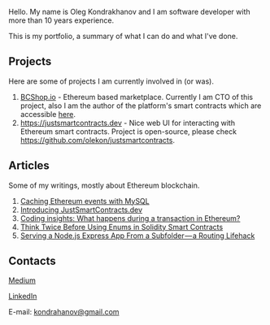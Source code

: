 Hello. 
My name is Oleg Kondrakhanov and I am software developer with more than 10 years experience. 

This is my portfolio, a summary of what I can do and what I've done.

## Projects
Here are some of projects I am currently involved in (or was).

1. [BCShop.io](https://bcshop.io/) - Ethereum based marketplace. Currently I am CTO of this project, also I am the author of the platform's smart contracts which are accessible [here](<https://github.com/bcshop-io/bcshop.io>).
2. <https://justsmartcontracts.dev> - Nice web UI for interacting with Ethereum smart contracts. Project is open-source, please check <https://github.com/olekon/justsmartcontracts>. 


## Articles
Some of my writings, mostly about Ethereum blockchain.

1. [Caching Ethereum events with MySQL](https://medium.com/coinmonks/caching-ethereum-events-with-mysql-18bfa3558355)
2. [Introducing JustSmartContracts.dev](https://medium.com/coinmonks/introducing-justsmartcontracts-dev-web-tool-for-interacting-with-ethereum-smart-contracts-da9b5dfe563c)
3. [Coding insights: What happens during a transaction in Ethereum?](https://bcshop.io/blog/blog-coding/coding-insights-what-happens-during-a-transaction/)
4. [Think Twice Before Using Enums in Solidity Smart Contracts](https://medium.com/coinmonks/beware-the-solidity-enums-5f64b3435fa4) 
5. [Serving a Node.js Express App From a Subfolder — a Routing Lifehack](https://medium.com/better-programming/serving-a-node-js-express-app-from-a-subfolder-a-routing-lifehack-a3c88da9840c)

## Contacts 
[Medium](https://medium.com/@kondrahanov)

[LinkedIn](https://www.linkedin.com/in/oleg-kondrakhanov-0142b114a/)

E-mail: [kondrahanov@gmail.com](mailto:kondrahanov@gmail.com)
